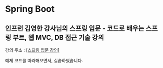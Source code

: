 # Spring Boot

## 인프런 김영한 강사님의 스프링 입문 - 코드로 배우는 스프링 부트, 웹 MVC, DB 접근 기술 강의

<p>강의 주소 : <a href="https://www.inflearn.com/course/%EC%8A%A4%ED%94%84%EB%A7%81-%EC%9E%85%EB%AC%B8-%EC%8A%A4%ED%94%84%EB%A7%81%EB%B6%80%ED%8A%B8">[스프링 입문 강의]</a></p>

예제 코드를 따라해보면서, 실습하였습니다.
